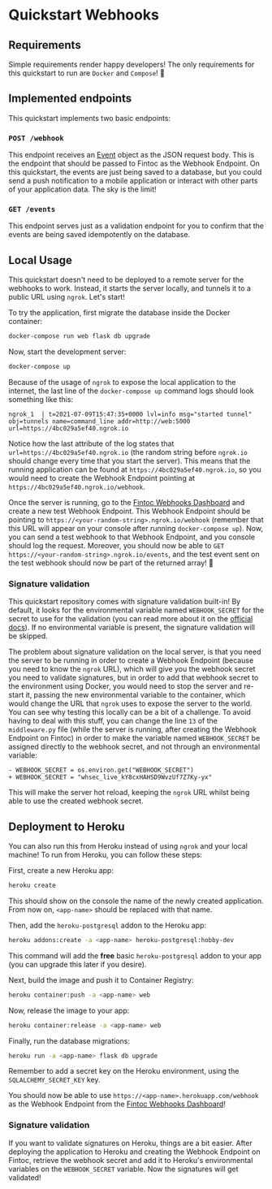 # Quickstart Webhooks

## Requirements

Simple requirements render happy developers! The only requirements for this quickstart to run are `Docker` and `Compose`! 🐳

## Implemented endpoints

This quickstart implements two basic endpoints:

### `POST /webhook`

This endpoint receives an [Event](https://docs.fintoc.com/reference#eventos) object as the JSON request body. This is the endpoint that should be passed to Fintoc as the Webhook Endpoint. On this quickstart, the events are just being saved to a database, but you could send a push notification to a mobile application or interact with other parts of your application data. The sky is the limit!

### `GET /events`

This endpoint serves just as a validation endpoint for you to confirm that the events are being saved idempotently on the database.

## Local Usage

This quickstart doesn't need to be deployed to a remote server for the webhooks to work. Instead, it starts the server locally, and tunnels it to a public URL using `ngrok`. Let's start!

To try the application, first migrate the database inside the Docker container:

```sh
docker-compose run web flask db upgrade
```

Now, start the development server:

```sh
docker-compose up
```

Because of the usage of `ngrok` to expose the local application to the internet, the last line of the `docker-compose up` command logs should look something like this:

```
ngrok_1  | t=2021-07-09T15:47:35+0000 lvl=info msg="started tunnel" obj=tunnels name=command_line addr=http://web:5000 url=https://4bc029a5ef40.ngrok.io
```

Notice how the last attribute of the log states that `url=https://4bc029a5ef40.ngrok.io` (the random string before `ngrok.io` should change every time that you start the server). This means that the running application can be found at `https://4bc029a5ef40.ngrok.io`, so you would need to create the Webhook Endpoint pointing at `https://4bc029a5ef40.ngrok.io/webhook`.

Once the server is running, go to the [Fintoc Webhooks Dashboard](https://app.fintoc.com/webhooks) and create a new test Webhook Endpoint. This Webhook Endpoint should be pointing to `https://<your-random-string>.ngrok.io/webhook` (remember that this URL will appear on your console after running `docker-compose up`). Now, you can send a test webhook to that Webhook Endpoint, and you console should log the request. Moreover, you should now be able to `GET https://<your-random-string>.ngrok.io/events`, and the test event sent on the test webhook should now be part of the returned array! 🎉

### Signature validation

This quickstart repository comes with signature validation built-in! By default, it looks for the environmental variable named `WEBHOOK_SECRET` for the secret to use for the validation (you can read more about it on the [official docs](https://docs.fintoc.com/docs/valida-webhooks)). If no environmental variable is present, the signature validation will be skipped.

The problem about signature validation on the local server, is that you need the server to be running in order to create a Webhook Endpoint (because you need to know the `ngrok` URL), which will give you the webhook secret you need to validate signatures, but in order to add that webhook secret to the environment using Docker, you would need to stop the server and re-start it, passing the new environmental variable to the container, which would change the URL that `ngrok` uses to expose the server to the world. You can see why testing this locally can be a bit of a challenge. To avoid having to deal with this stuff, you can change the line `13` of the `middleware.py` file (while the server is running, after creating the Webhook Endpoint on Fintoc) in order to make the variable named `WEBHOOK_SECRET` be assigned directly to the webhook secret, and not through an environmental variable:

```git
- WEBHOOK_SECRET = os.environ.get("WEBHOOK_SECRET")
+ WEBHOOK_SECRET = "whsec_live_kY8cxHAHSD9WvzUf7Z7Ky-yx"
```

This will make the server hot reload, keeping the `ngrok` URL whilst being able to use the created webhook secret.

## Deployment to Heroku

You can also run this from Heroku instead of using `ngrok` and your local machine! To run from Heroku, you can follow these steps:

First, create a new Heroku app:

```sh
heroku create
```

This should show on the console the name of the newly created application. From now on, `<app-name>` should be replaced with that name.

Then, add the `heroku-postgresql` addon to the Heroku app:

```sh
heroku addons:create -a <app-name> heroku-postgresql:hobby-dev
```

This command will add the **free** basic `heroku-postgresql` addon to your app (you can upgrade this later if you desire).

Next, build the image and push it to Container Registry:

```sh
heroku container:push -a <app-name> web
```

Now, release the image to your app:

```sh
heroku container:release -a <app-name> web
```

Finally, run the database migrations:

```sh
heroku run -a <app-name> flask db upgrade
```

Remember to add a secret key on the Heroku environment, using the `SQLALCHEMY_SECRET_KEY` key.

You should now be able to use `https://<app-name>.herokuapp.com/webhook` as the Webhook Endpoint from the [Fintoc Webhooks Dashboard](https://app.fintoc.com/webhooks)!

### Signature validation

If you want to validate signatures on Heroku, things are a bit easier. After deploying the application to Heroku and creating the Webhook Endpoint on Fintoc, retrieve the webhook secret and add it to Heroku's environmental variables on the `WEBHOOK_SECRET` variable. Now the signatures will get validated!
